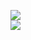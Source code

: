[![](https://img.shields.io/badge/Made%20With-Github%20Spray-lightgrey.svg?style=for-the-badge&logo=github)](https://github.com/Annihil/github-spray#9788)  
[![](https://i.imgur.com/2DrTn0Z.gif)](https://github.com/Annihil/github-spray)